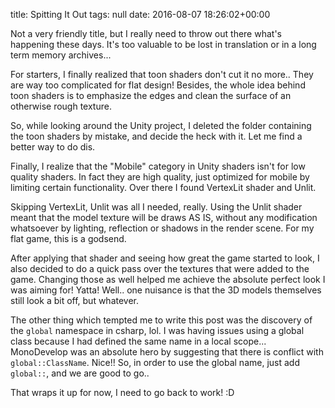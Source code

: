 title: Spitting It Out
tags: null
date: 2016-08-07 18:26:02+00:00

Not a very friendly title, but I really need to throw out there what's happening these days. It's too valuable to be lost in translation or in a long term memory archives...

For starters, I finally realized that toon shaders don't cut it no more.. They are way too complicated for flat design! Besides, the whole idea behind toon shaders is to emphasize the edges and clean the surface of an otherwise rough texture.

So, while looking around the Unity project, I deleted the folder containing the toon shaders by mistake, and decide the heck with it. Let me find a better way to do dis.

Finally, I realize that the "Mobile" category in Unity shaders isn't for low quality shaders. In fact they are high quality, just optimized for mobile by limiting certain functionality. Over there I found VertexLit shader and Unlit.

Skipping VertexLit, Unlit was all I needed, really. Using the Unlit shader meant that the model texture will be draws AS IS, without any modification whatsoever by lighting, reflection or shadows in the render scene. For my flat game, this is a godsend.

After applying that shader and seeing how great the game started to look, I also decided to do a quick pass over the textures that were added to the game. Changing those as well helped me achieve the absolute perfect look I was aiming for! Yatta! Well.. one nuisance is that the 3D models themselves still look a bit off, but whatever.

The other thing which tempted me to write this post was the discovery of the `global` namespace in csharp, lol. I was having issues using a global class because I had defined the same name in a local scope... MonoDevelop was an absolute hero by suggesting that there is conflict with `global::ClassName`. Nice!! So, in order to use the global name, just add `global::`, and we are good to go..

That wraps it up for now, I need to go back to work! :D

